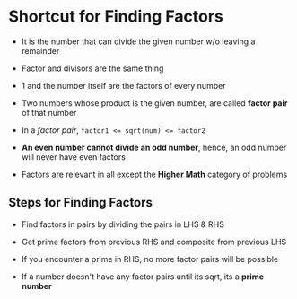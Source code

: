# Shortcut for Finding Factors

- It is the number that can divide the given number w/o leaving a remainder

- Factor and divisors are the same thing

- 1 and the number itself are the factors of every number

- Two numbers whose product is the given number, are called **factor pair** of
that number

- In a *factor pair*, ```factor1 <= sqrt(num) <= factor2```

- **An even number cannot divide an odd number**, hence, an odd number will never
have even factors

- Factors are relevant in all except the **Higher Math** category of problems

## Steps for Finding Factors

- Find factors in pairs by dividing the pairs in LHS & RHS

- Get prime factors from previous RHS and composite from previous LHS

- If you encounter a prime in RHS, no more factor pairs will be possible

- If a number doesn't have any factor pairs until its sqrt, its a **prime number**
